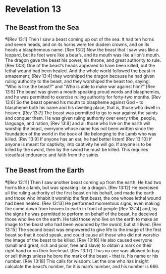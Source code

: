 # Revelation 13

## The Beast from the Sea
¶[Rev 13:1] Then I saw a beast coming up out of the sea. It had ten horns and seven heads, and on its horns were ten diadem crowns, and on its heads a blasphemous name.
[Rev 13:2] Now the beast that I saw was like a leopard, but its feet were like a bear’s, and its mouth was like a lion’s mouth. The dragon gave the beast his power, his throne, and great authority to rule.
[Rev 13:3] One of the beast’s heads appeared to have been killed, but the lethal wound had been healed. And the whole world followed the beast in amazement;
[Rev 13:4] they worshiped the dragon because he had given ruling authority to the beast, and they worshiped the beast too, saying: “Who is like the beast?” and “Who is able to make war against him?”
[Rev 13:5] The beast was given a mouth speaking proud words and blasphemies, and he was permitted to exercise ruling authority for forty-two months.
[Rev 13:6] So the beast opened his mouth to blaspheme against God – to blaspheme both his name and his dwelling place, that is, those who dwell in heaven.
[Rev 13:7] The beast was permitted to go to war against the saints and conquer them. He was given ruling authority over every tribe, people, language, and nation,
[Rev 13:8] and all those who live on the earth will worship the beast, everyone whose name has not been written since the foundation of the world in the book of life belonging to the Lamb who was killed.
[Rev 13:9] If anyone has an ear, he had better listen!
[Rev 13:10] If anyone is meant for captivity, into captivity he will go. If anyone is to be killed by the sword, then by the sword he must be killed. This requires steadfast endurance and faith from the saints.

## The Beast from the Earth
¶[Rev 13:11] Then I saw another beast coming up from the earth. He had two horns like a lamb, but was speaking like a dragon.
[Rev 13:12] He exercised all the ruling authority of the first beast on his behalf, and made the earth and those who inhabit it worship the first beast, the one whose lethal wound had been healed.
[Rev 13:13] He performed momentous signs, even making fire come down from heaven to earth in front of people
[Rev 13:14] and, by the signs he was permitted to perform on behalf of the beast, he deceived those who live on the earth. He told those who live on the earth to make an image to the beast who had been wounded by the sword, but still lived.
[Rev 13:15] The second beast was empowered to give life to the image of the first beast so that it could speak, and could cause all those who did not worship the image of the beast to be killed.
[Rev 13:16] He also caused everyone (small and great, rich and poor, free and slave) to obtain a mark on their right hand or on their forehead.
[Rev 13:17] Thus no one was allowed to buy or sell things unless he bore the mark of the beast – that is, his name or his number.
[Rev 13:18] This calls for wisdom: Let the one who has insight calculate the beast’s number, for it is man’s number, and his number is 666.
